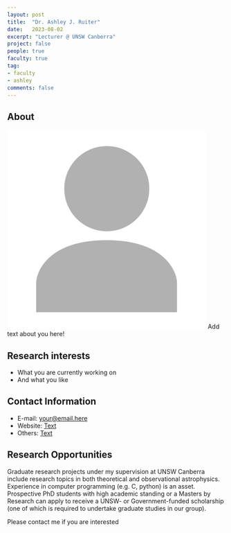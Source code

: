 ```yaml
---
layout: post
title:  "Dr. Ashley J. Ruiter"
date:   2023-08-02
excerpt: "Lecturer @ UNSW Canberra"
project: false
people: true
faculty: true
tag:
- faculty
- ashley
comments: false
---
```


## About

<img src="/assets/img/profilePlaceholder.png" class="img-profile" />
Add text about you here!

## Research interests

- What you are currently working on
- And what you like

## Contact Information

- E-mail: [your@email.here](mailto:your@email.here)
- Website: [Text](https:\\your.link.here)
- Others: [Text](https:\\your.link.here)

## Research Opportunities

Graduate research projects under my supervision at UNSW Canberra include research topics in both theoretical and observational astrophysics. Experience in computer programming (e.g. C, python) is an asset. Prospective PhD students with high academic standing or a Masters by Research can apply to receive a UNSW- or Government-funded scholarship (one of which is required to undertake graduate studies in our group).

Please contact me if you are interested
